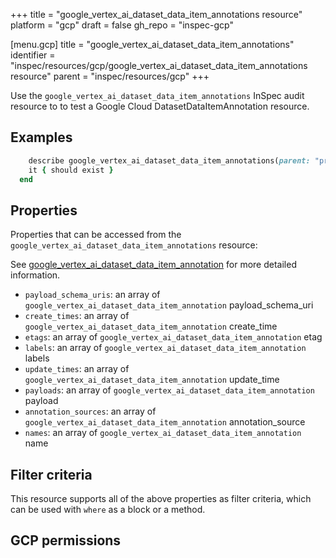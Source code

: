 +++
title = "google_vertex_ai_dataset_data_item_annotations resource"
platform = "gcp"
draft = false
gh_repo = "inspec-gcp"

[menu.gcp]
title = "google_vertex_ai_dataset_data_item_annotations"
identifier = "inspec/resources/gcp/google_vertex_ai_dataset_data_item_annotations resource"
parent = "inspec/resources/gcp"
+++

Use the `google_vertex_ai_dataset_data_item_annotations` InSpec audit resource to to test a Google Cloud DatasetDataItemAnnotation resource.

## Examples

```ruby
    describe google_vertex_ai_dataset_data_item_annotations(parent: "projects/#{gcp_project_id}/locations/#{dataset_data_item_annotation['region']}/datasets/#{dataset_data_item_annotation['dataset']}/dataItems/#{dataset_data_item_annotation['dataItem']}", region: ' value_region') do
    it { should exist }
  end
```

## Properties

Properties that can be accessed from the `google_vertex_ai_dataset_data_item_annotations` resource:

See [google_vertex_ai_dataset_data_item_annotation](google_vertex_ai_dataset_data_item_annotation) for more detailed information.

  * `payload_schema_uris`: an array of `google_vertex_ai_dataset_data_item_annotation` payload_schema_uri
  * `create_times`: an array of `google_vertex_ai_dataset_data_item_annotation` create_time
  * `etags`: an array of `google_vertex_ai_dataset_data_item_annotation` etag
  * `labels`: an array of `google_vertex_ai_dataset_data_item_annotation` labels
  * `update_times`: an array of `google_vertex_ai_dataset_data_item_annotation` update_time
  * `payloads`: an array of `google_vertex_ai_dataset_data_item_annotation` payload
  * `annotation_sources`: an array of `google_vertex_ai_dataset_data_item_annotation` annotation_source
  * `names`: an array of `google_vertex_ai_dataset_data_item_annotation` name

## Filter criteria

This resource supports all of the above properties as filter criteria, which can be used
with `where` as a block or a method.

## GCP permissions
